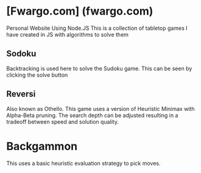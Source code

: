 # [Fwargo.com] (fwargo.com)
Personal Website Using Node.JS
This is a collection of tabletop games I have created in JS with algorithms to solve them

## Sodoku
Backtracking is used here to solve the Sudoku game. This can be seen by clicking the solve button

## Reversi
Also known as Othello. This game uses a version of Heuristic Minimax with Alpha-Beta pruning. The search depth can be adjusted resulting in a tradeoff between speed and solution quality. 

# Backgammon
 This uses a basic heuristic evaluation strategy to pick moves. 
